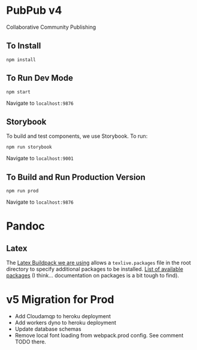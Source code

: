 # PubPub v4

Collaborative Community Publishing


## To Install

```
npm install
```

## To Run Dev Mode

```
npm start
```
Navigate to `localhost:9876`

## Storybook

To build and test components, we use Storybook. To run:

```
npm run storybook
```

Navigate to `localhost:9001`	

## To Build and Run Production Version

```
npm run prod
```

Navigate to `localhost:9876`


# Pandoc

## Latex
The [Latex Buildpack we are using](https://github.com/Thermondo/heroku-buildpack-tex) allows a `texlive.packages` file in the root directory to specify additional packages to be installed. [List of available packages](http://fedoraproject.org/wiki/Features/TeXLive) (I think... documentation on packages is a bit tough to find).

# v5 Migration for Prod
- Add Cloudamqp to heroku deployment
- Add workers dyno to heroku deployment
- Update database schemas
- Remove local font loading from webpack.prod config. See comment TODO there.
